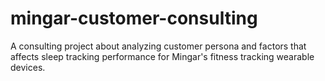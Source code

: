 # mingar-customer-consulting
A consulting project about analyzing customer persona and factors that affects sleep tracking performance for Mingar's fitness tracking wearable devices.
